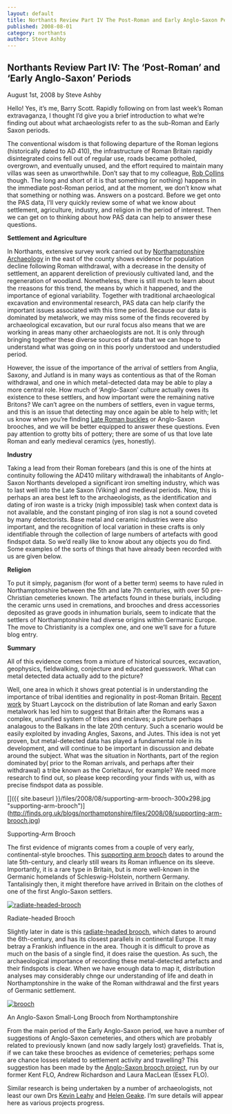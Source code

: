 ```yaml
---
layout: default
title: Northants Review Part IV The Post-Roman and Early Anglo-Saxon Periods
published: 2008-08-01
category: northants
author: Steve Ashby
---
```


Northants Review Part IV: The ‘Post-Roman’ and ‘Early Anglo-Saxon’ Periods
-----------------------------------------------------------------------------------------

August 1st, 2008 by Steve Ashby

Hello! Yes, it’s me, Barry Scott. Rapidly following on from last week’s Roman extravaganza, I thought I’d give you a brief introduction to what we’re finding out about what archaeologists refer to as the sub-Roman and Early Saxon periods.

The conventional wisdom is that following departure of the Roman legions (historically dated to AD 410), the infrastructure of Roman Britain rapidly disintegrated coins fell out of regular use, roads became potholed, overgrown, and eventually unused, and the effort required to maintain many villas was seen as unworthwhile. Don’t say that to my colleague, [Rob Collins](http://www.finds.org.uk/people/profile.php?personID=64 "Dr Rob Collins") though. The long and short of it is that something (or nothing) happens in the immediate post-Roman period, and at the moment, we don’t know what that something or nothing was. Answers on a postcard. Before we get onto the PAS data, I’ll very quickly review some of what we know about settlement, agriculture, industry, and religion in the period of interest. Then we can get on to thinking about how PAS data can help to answer these questions.

**Settlement and Agriculture**

In Northants, extensive survey work carried out by [Northamptonshire Archaeology](http://www.northantsarchaeology.co.uk "Northamptonshire Archaeology") in the east of the county shows evidence for population decline following Roman withdrawal, with a decrease in the density of settlement, an apparent dereliction of previously cultivated land, and the regeneration of woodland. Nonetheless, there is still much to learn about the rreasons for this trend, the means by which it happened, and the importance of egional variability. Together with traditional archaeological excavation and environmental research, PAS data can help clarify the important issues associated with this time period. Because our data is dominated by metalwork, we may miss some of the finds recovered by archaeological excavation, but our rural focus also means that we are working in areas many other archaeologists are not. It is only through bringing together these diverse sources of data that we can hope to understand what was going on in this poorly understood and understudied period.

However, the issue of the importance of the arrival of settlers from Anglia, Saxony, and Jutland is in many ways as contentious as that of the Roman withdrawal, and one in which metal-detected data may be able to play a more central role. How much of ‘Anglo-Saxon’ culture actually owes its existence to these settlers, and how important were the remaining native Britons? We can’t agree on the numbers of settlers, even in vague terms, and this is an issue that detecting may once again be able to help with; let us know when you’re finding [Late Roman buckles](http://lateromanbuckles.org.uk/ "Late Roman Buckles") or Anglo-Saxon brooches, and we will be better equipped to answer these questions. Even pay attention to grotty bits of pottery; there are some of us that love late Roman and early medieval ceramics (yes, honestly).

**Industry**

Taking a lead from their Roman forebears (and this is one of the hints at continuity following the AD410 military withdrawal) the inhabitants of Anglo-Saxon Northants developed a significant iron smelting industry, which was to last well into the Late Saxon (Viking) and medieval periods. Now, this is perhaps an area best left to the archaeologists, as the identification and dating of iron waste is a tricky (nigh impossible) task when context data is not available, and the constant pinging of iron slag is not a sound coveted by many detectorists. Base metal and ceramic industries were also important, and the recognition of local variation in these crafts is only identifiable through the collection of large numbers of artefacts with good findspot data. So we’d really like to know about any objects you do find. Some examples of the sorts of things that have already been recorded with us are given below.

**Religion**

To put it simply, paganism (for wont of a better term) seems to have ruled in Northamptonshire between the 5th and late 7th centuries, with over 50 pre-Christian cemeteries known. The artefacts found in these burials, including the ceramic urns used in cremations, and brooches and dress accessories deposited as grave goods in inhumation burials, seem to indicate that the settlers of Northamptonshire had diverse origins within Germanic Europe. The move to Christianity is a complex one, and one we’ll save for a future blog entry.

**Summary**

All of this evidence comes from a mixture of historical sources, excavation, geophysics, fieldwalking, conjecture and educated guesswork. What can metal detected data actually add to the picture?

Well, one area in which it shows great potential is in understanding the importance of tribal identities and regionality in post-Roman Britain. [Recent work](http://www.wansdyke21.org.uk/wansdyke/wanart/laycock.htm) by Stuart Laycock on the distribution of late Roman and early Saxon metalwork has led him to suggest that Britain after the Romans was a complex, ununified system of tribes and enclaves; a picture perhaps analagous to the Balkans in the late 20th century. Such a scenario would be easily exploited by invading Angles, Saxons, and Jutes. This idea is not yet proven, but metal-detected data has played a fundamental role in its development, and will continue to be important in discussion and debate around the subject. What was the situation in Northants, part of the region dominated by( prior to the Roman arrivals, and perhaps after their withdrawal) a tribe known as the Corieltauvi, for example? We need more research to find out, so please keep recording your finds with us, with as precise findspot data as possible.

[]({{ site.baseurl }}/files/2008/08/supporting-arm-brooch-300x298.jpg "supporting-arm-brooch")](http://finds.org.uk/blogs/northamptonshire/files/2008/08/supporting-arm-brooch.jpg)

Supporting-Arm Brooch

The first evidence of migrants comes from a couple of very early, continental-style brooches. This [supporting arm brooch](http://www.findsdatabase.org.uk/hms/pas_obj.php?type=finds&id=001425E3BE801579 "Supporting-Armed Brooch") dates to around the late 5th-century, and clearly still wears its Roman influence on its sleeve. Importantly, it is a rare type in Britain, but is more well-known in the Germanic homelands of Schleswig-Holstein, northern Germany. Tantalisingly then, it might therefore have arrived in Britain on the clothes of one of the first Anglo-Saxon settlers.

[](http://finds.org.uk/counties/pasnorthants/files/2008/08/radiate-headed-brooch.jpg)[![](http://finds.org.uk/blogs/northamptonshire/files/2008/08/radiate-headed-brooch-225x300.jpg "radiate-headed-brooch")](http://finds.org.uk/blogs/northamptonshire/files/2008/08/radiate-headed-brooch.jpg)

Radiate-headed Brooch

Slightly later in date is this [radiate-headed brooch](http://www.findsdatabase.org.uk/hms/pas_obj.php?type=finds&id=00147D9BDEB01897 "Radiate-headed brooch"), which dates to around the 6th-century, and has its closest parallels in continental Europe. It may betray a Frankish influence in the area. Though it is difficult to prove as much on the basis of a single find, it does raise the question. As such, the archaeological importance of recording these metal-detected artefacts and their findspots is clear. When we have enough data to map it, distribution analyses may considerably chnge our understanding of life and death in Northamptonshire in the wake of the Roman withdrawal and the first years of Germanic settlement.

[](http://finds.org.uk/counties/pasnorthants/files/2008/08/brooch.jpg)[![](http://finds.org.uk/blogs/northamptonshire/files/2008/08/brooch-300x243.jpg "brooch")](http://finds.org.uk/blogs/northamptonshire/files/2008/08/brooch.jpg)

An Anglo-Saxon Small-Long Brooch from Northamptonshire

From the main period of the Early Anglo-Saxon period, we have a number of suggestions of Anglo-Saxon cemeteries, and others which are probably related to previously known (and now sadly largely lost) gravefields. That is, if we can take these brooches as evidence of cemeteries; perhaps some are chance losses related to settlement activity and travelling? This suggestion has been made by the [Anglo-Saxon brooch project](http://www.finds.org.uk/case_studies/brooch_project.php "Anglo-Saxon Brooch Project"), run by our former Kent FLO, Andrew Richardson and Laura MacLean (Essex FLO).

Similar research is being undertaken by a number of archaeologists, not least our own Drs [Kevin Leahy](http://www.finds.org.uk/people/profile.php?personID=90 "Dr Kevin Leahy") and [Helen Geake](http://www.finds.org.uk/people/profile.php?personID=88 "Dr Helen Geake"). I’m sure details will appear here as various projects progress.
